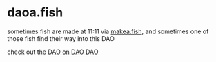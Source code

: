 # daoa.fish

sometimes fish are made at 11:11 via [makea.fish](http://makea.fish), and
sometimes one of those fish find their way into this DAO

check out the [DAO on DAO
DAO](https://daodao.zone/dao/juno1hmkvjxael9fkskw66wg0wu3a0naysdlw008rh47z22442ptgjaxs45vedy#treasury)
